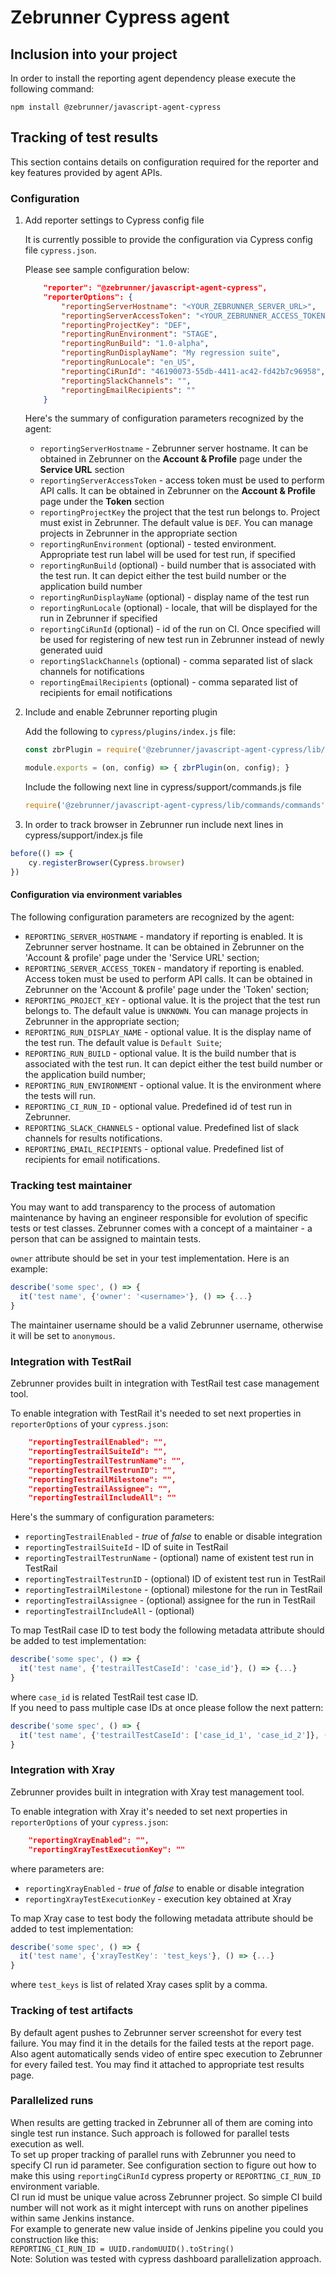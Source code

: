 # Zebrunner Cypress agent

## Inclusion into your project

In order to install the reporting agent dependency please execute the following command:

```shell
npm install @zebrunner/javascript-agent-cypress
```

## Tracking of test results

This section contains details on configuration required for the reporter and key features provided by agent APIs.

### Configuration

1. Add reporter settings to Cypress config file

   It is currently possible to provide the configuration via Cypress config file `cypress.json`.

   Please see sample configuration below:
    ```json
        "reporter": "@zebrunner/javascript-agent-cypress",
        "reporterOptions": {
            "reportingServerHostname": "<YOUR_ZEBRUNNER_SERVER_URL>",
            "reportingServerAccessToken": "<YOUR_ZEBRUNNER_ACCESS_TOKEN>",
            "reportingProjectKey": "DEF",
            "reportingRunEnvironment": "STAGE",
            "reportingRunBuild": "1.0-alpha",
            "reportingRunDisplayName": "My regression suite",
            "reportingRunLocale": "en_US",
            "reportingCiRunId": "46190073-55db-4411-ac42-fd42b7c96958",
            "reportingSlackChannels": "",
            "reportingEmailRecipients": ""
        }
    ```

   Here's the summary of configuration parameters recognized by the agent:
    - `reportingServerHostname` - Zebrunner server hostname. It can be obtained in Zebrunner on the **Account & Profile** page under the **Service URL** section
    - `reportingServerAccessToken` - access token must be used to perform API calls. It can be obtained in Zebrunner on the **Account & Profile** page under the **Token** section
    - `reportingProjectKey` the project that the test run belongs to. Project must exist in Zebrunner. The default value is `DEF`. You can manage projects in Zebrunner in the appropriate section
    - `reportingRunEnvironment` (optional) - tested environment. Appropriate test run label will be used for test run, if specified
    - `reportingRunBuild` (optional) - build number that is associated with the test run. It can depict either the test build number or the application build number
    - `reportingRunDisplayName` (optional) - display name of the test run
    - `reportingRunLocale` (optional) - locale, that will be displayed for the run in Zebrunner if specified
    - `reportingCiRunId` (optional) - id of the run on CI. Once specified will be used for registering of new test run in Zebrunner instead of newly generated uuid
    - `reportingSlackChannels` (optional) - comma separated list of slack channels for notifications
    - `reportingEmailRecipients` (optional) - comma separated list of recipients for email notifications

2. Include and enable Zebrunner reporting plugin

   Add the following to `cypress/plugins/index.js` file:
    ```javascript
    const zbrPlugin = require('@zebrunner/javascript-agent-cypress/lib/plugin');
    
    module.exports = (on, config) => { zbrPlugin(on, config); }
    ```

   Include the following next line in cypress/support/commands.js file
    ```javascript
    require('@zebrunner/javascript-agent-cypress/lib/commands/commands');
    ```
   
3. In order to track browser in Zebrunner run include next lines in cypress/support/index.js file
```javascript
before(() => {
    cy.registerBrowser(Cypress.browser)
})
```

#### Configuration via environment variables

The following configuration parameters are recognized by the agent:
- `REPORTING_SERVER_HOSTNAME` - mandatory if reporting is enabled. It is Zebrunner server hostname. It can be obtained in Zebrunner on the 'Account & profile' page under the 'Service URL' section;
- `REPORTING_SERVER_ACCESS_TOKEN` - mandatory if reporting is enabled. Access token must be used to perform API calls. It can be obtained in Zebrunner on the 'Account & profile' page under the 'Token' section;
- `REPORTING_PROJECT_KEY` - optional value. It is the project that the test run belongs to. The default value is `UNKNOWN`. You can manage projects in Zebrunner in the appropriate section;
- `REPORTING_RUN_DISPLAY_NAME` - optional value. It is the display name of the test run. The default value is `Default Suite`;
- `REPORTING_RUN_BUILD` - optional value. It is the build number that is associated with the test run. It can depict either the test build number or the application build number;
- `REPORTING_RUN_ENVIRONMENT` - optional value. It is the environment where the tests will run.
- `REPORTING_CI_RUN_ID` - optional value. Predefined id of test run in Zebrunner.
- `REPORTING_SLACK_CHANNELS` - optional value. Predefined list of slack channels for results notifications.
- `REPORTING_EMAIL_RECIPIENTS` - optional value. Predefined list of recipients for email notifications.

### Tracking test maintainer

You may want to add transparency to the process of automation maintenance by having an engineer responsible for evolution of specific tests or test classes.
Zebrunner comes with a concept of a maintainer - a person that can be assigned to maintain tests.

`owner` attribute should be set in your test implementation. Here is an example:
```javascript
describe('some spec', () => {
  it('test name', {'owner': '<username>'}, () => {...}
}
```

The maintainer username should be a valid Zebrunner username, otherwise it will be set to `anonymous`.

### Integration with TestRail

Zebrunner provides built in integration with TestRail test case management tool.

To enable integration with TestRail it's needed to set next properties in `reporterOptions` of your `cypress.json`:
```json
    "reportingTestrailEnabled": "",
    "reportingTestrailSuiteId": "",
    "reportingTestrailTestrunName": "",
    "reportingTestrailTestrunID": "",
    "reportingTestrailMilestone": "",
    "reportingTestrailAssignee": "",
    "reportingTestrailIncludeAll": ""
```

Here's the summary of configuration parameters:
- `reportingTestrailEnabled` - _true_ of _false_ to enable or disable integration
- `reportingTestrailSuiteId` - ID of suite in TestRail
- `reportingTestrailTestrunName` - (optional) name of existent test run in TestRail
- `reportingTestrailTestrunID` - (optional) ID of existent test run in TestRail
- `reportingTestrailMilestone` - (optional) milestone for the run in TestRail
- `reportingTestrailAssignee` - (optional) assignee for the run in TestRail
- `reportingTestrailIncludeAll` - (optional)

To map TestRail case ID to test body the following metadata attribute should be added to test implementation:
```javascript
describe('some spec', () => {
  it('test name', {'testrailTestCaseId': 'case_id'}, () => {...}
}
```
where `case_id` is related TestRail test case ID.    
If you need to pass multiple case IDs at once please follow the next pattern:   
```javascript
describe('some spec', () => {
  it('test name', {'testrailTestCaseId': ['case_id_1', 'case_id_2']}, () => {...}
}
``` 

### Integration with Xray

Zebrunner provides built in integration with Xray test management tool.

To enable integration with Xray it's needed to set next properties in `reporterOptions` of your `cypress.json`:
```json
    "reportingXrayEnabled": "",
    "reportingXrayTestExecutionKey": ""
```
where parameters are:
- `reportingXrayEnabled` - _true_ of _false_ to enable or disable integration
- `reportingXrayTestExecutionKey` - execution key obtained at Xray

To map Xray case to test body the following metadata attribute should be added to test implementation:
```javascript
describe('some spec', () => {
  it('test name', {'xrayTestKey': 'test_keys'}, () => {...}
}
```
where `test_keys` is list of related Xray cases split by a comma.

### Tracking of test artifacts
By default agent pushes to Zebrunner server screenshot for every test failure.
You may find it in the details for the failed tests at the report page.
Also agent automatically sends video of entire spec execution to Zebrunner for every failed test.
You may find it attached to appropriate test results page.     

### Parallelized runs
When results are getting tracked in Zebrunner all of them are coming into single test run instance. Such approach is followed for parallel tests execution as well.    
To set up proper tracking of parallel runs with Zebrunner you need to specify CI run id parameter. See configuration section to figure out how to make this using `reportingCiRunId` cypress property or `REPORTING_CI_RUN_ID` environment variable.    
CI run id must be unique value across Zebrunner project. So simple CI build number will not work as it might intercept with runs on another pipelines within same Jenkins instance.    
For example to generate new value inside of Jenkins pipeline you could you construction like this:    
`REPORTING_CI_RUN_ID = UUID.randomUUID().toString()`     
Note: Solution was tested with cypress dashboard parallelization approach.    
